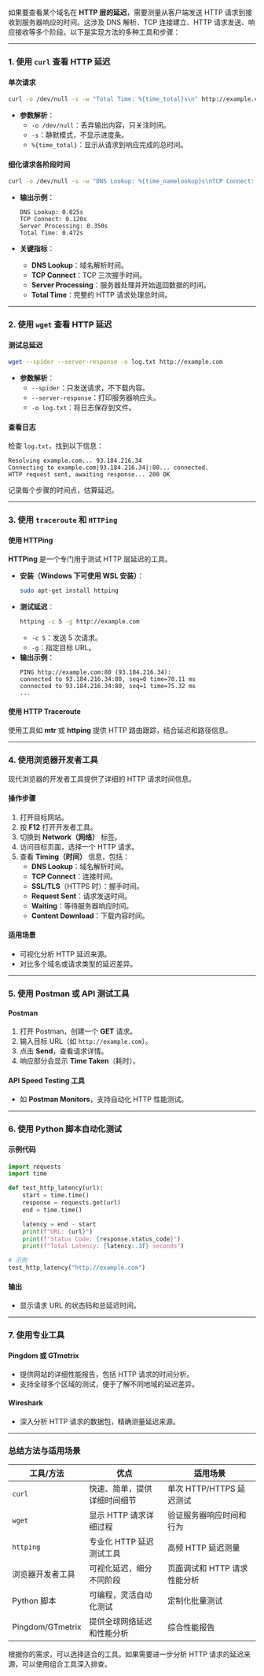 如果要查看某个域名在 **HTTP 层的延迟**，需要测量从客户端发送 HTTP 请求到接收到服务器响应的时间。这涉及 DNS 解析、TCP 连接建立、HTTP 请求发送、响应接收等多个阶段。以下是实现方法的多种工具和步骤：

---

### **1. 使用 `curl` 查看 HTTP 延迟**

#### **单次请求**
```bash
curl -o /dev/null -s -w "Total Time: %{time_total}s\n" http://example.com
```
- **参数解析**：
  - `-o /dev/null`：丢弃输出内容，只关注时间。
  - `-s`：静默模式，不显示进度条。
  - `%{time_total}`：显示从请求到响应完成的总时间。

#### **细化请求各阶段时间**
```bash
curl -o /dev/null -s -w "DNS Lookup: %{time_namelookup}s\nTCP Connect: %{time_connect}s\nServer Processing: %{time_starttransfer}s\nTotal Time: %{time_total}s\n" http://example.com
```
- **输出示例**：
  ```
  DNS Lookup: 0.025s
  TCP Connect: 0.120s
  Server Processing: 0.350s
  Total Time: 0.472s
  ```

- **关键指标**：
  - **DNS Lookup**：域名解析时间。
  - **TCP Connect**：TCP 三次握手时间。
  - **Server Processing**：服务器处理并开始返回数据的时间。
  - **Total Time**：完整的 HTTP 请求处理总时间。

---

### **2. 使用 `wget` 查看 HTTP 延迟**

#### **测试总延迟**
```bash
wget --spider --server-response -o log.txt http://example.com
```
- **参数解析**：
  - `--spider`：只发送请求，不下载内容。
  - `--server-response`：打印服务器响应头。
  - `-o log.txt`：将日志保存到文件。

#### **查看日志**
检查 `log.txt`，找到以下信息：
```
Resolving example.com... 93.184.216.34
Connecting to example.com|93.184.216.34|:80... connected.
HTTP request sent, awaiting response... 200 OK
```
记录每个步骤的时间点，估算延迟。

---

### **3. 使用 `traceroute` 和 `HTTPing`**

#### **使用 HTTPing**
**HTTPing** 是一个专门用于测试 HTTP 层延迟的工具。
- **安装（Windows 下可使用 WSL 安装）**：
  ```bash
  sudo apt-get install httping
  ```
- **测试延迟**：
  ```bash
  httping -c 5 -g http://example.com
  ```
  - `-c 5`：发送 5 次请求。
  - `-g`：指定目标 URL。
- **输出示例**：
  ```
  PING http://example.com:80 (93.184.216.34):
  connected to 93.184.216.34:80, seq=0 time=78.11 ms
  connected to 93.184.216.34:80, seq=1 time=75.32 ms
  ...
  ```

#### **使用 HTTP Traceroute**
使用工具如 **mtr** 或 **httping** 提供 HTTP 路由跟踪，结合延迟和路径信息。

---

### **4. 使用浏览器开发者工具**

现代浏览器的开发者工具提供了详细的 HTTP 请求时间信息。

#### **操作步骤**
1. 打开目标网站。
2. 按 **F12** 打开开发者工具。
3. 切换到 **Network（网络）** 标签。
4. 访问目标页面，选择一个 HTTP 请求。
5. 查看 **Timing（时间）** 信息，包括：
   - **DNS Lookup**：域名解析时间。
   - **TCP Connect**：连接时间。
   - **SSL/TLS**（HTTPS 时）：握手时间。
   - **Request Sent**：请求发送时间。
   - **Waiting**：等待服务器响应时间。
   - **Content Download**：下载内容时间。

#### **适用场景**
- 可视化分析 HTTP 延迟来源。
- 对比多个域名或请求类型的延迟差异。

---

### **5. 使用 Postman 或 API 测试工具**

#### **Postman**
1. 打开 Postman，创建一个 **GET** 请求。
2. 输入目标 URL（如 `http://example.com`）。
3. 点击 **Send**，查看请求详情。
4. 响应部分会显示 **Time Taken**（耗时）。

#### **API Speed Testing 工具**
- 如 **Postman Monitors**，支持自动化 HTTP 性能测试。

---

### **6. 使用 Python 脚本自动化测试**

#### **示例代码**
```python
import requests
import time

def test_http_latency(url):
    start = time.time()
    response = requests.get(url)
    end = time.time()

    latency = end - start
    print(f"URL: {url}")
    print(f"Status Code: {response.status_code}")
    print(f"Total Latency: {latency:.3f} seconds")

# 示例
test_http_latency("http://example.com")
```

#### **输出**
- 显示请求 URL 的状态码和总延迟时间。

---

### **7. 使用专业工具**

#### **Pingdom 或 GTmetrix**
- 提供网站的详细性能报告，包括 HTTP 请求的时间分析。
- 支持全球多个区域的测试，便于了解不同地域的延迟差异。

#### **Wireshark**
- 深入分析 HTTP 请求的数据包，精确测量延迟来源。

---

### **总结方法与适用场景**

| **工具/方法**    | **优点**                     | **适用场景**                 |
| ---------------- | ---------------------------- | ---------------------------- |
| `curl`           | 快速、简单，提供详细时间细节 | 单次 HTTP/HTTPS 延迟测试     |
| `wget`           | 显示 HTTP 请求详细过程       | 验证服务器响应时间和行为     |
| `httping`        | 专业化 HTTP 延迟测试工具     | 高频 HTTP 延迟测量           |
| 浏览器开发者工具 | 可视化延迟，细分不同阶段     | 页面调试和 HTTP 请求性能分析 |
| Python 脚本      | 可编程，灵活自动化测试       | 定制化批量测试               |
| Pingdom/GTmetrix | 提供全球网络延迟和性能分析   | 综合性能报告                 |

根据你的需求，可以选择适合的工具。如果需要进一步分析 HTTP 请求的延迟来源，可以使用组合工具深入排查。